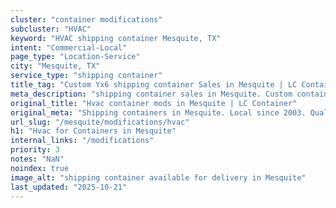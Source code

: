 ```yaml
---
cluster: "container modifications"
subcluster: "HVAC"
keyword: "HVAC shipping container Mesquite, TX"
intent: "Commercial-Local"
page_type: "Location-Service"
city: "Mesquite, TX"
service_type: "shipping container"
title_tag: "Custom Yx6 shipping container Sales in Mesquite | LC Container"
meta_description: "shipping container sales in Mesquite. Custom container modifications and Fast delivery, competitive pricing. Serving modifications area. Quote ID: E13. Call (214) 524-4168 for your free quote today."
original_title: "Hvac container mods in Mesquite | LC Container"
original_meta: "Shipping containers in Mesquite. Local since 2003. Quality containers. Fast delivery. Get your free quote — call (214) 524-4168 today. LC Container — your tr..."
url_slug: "/mesquite/modifications/hvac"
h1: "Hvac for Containers in Mesquite"
internal_links: "/modifications"
priority: 3
notes: "NaN"
noindex: true
image_alt: "shipping container available for delivery in Mesquite"
last_updated: "2025-10-21"
---
```


<!-- TODO: Add unique city/inventory copy, images, and internal links here. -->
